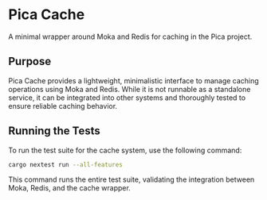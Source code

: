 # Pica Cache

A minimal wrapper around Moka and Redis for caching in the Pica project.

## Purpose

Pica Cache provides a lightweight, minimalistic interface to manage caching operations using Moka and Redis. While it is not runnable as a standalone service, it can be integrated into other systems and thoroughly tested to ensure reliable caching behavior.

## Running the Tests

To run the test suite for the cache system, use the following command:

```bash
cargo nextest run --all-features
```

This command runs the entire test suite, validating the integration between Moka, Redis, and the cache wrapper.
